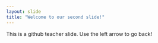```yaml
---
layout: slide
title: "Welcome to our second slide!"
---
```

This is a github teacher slide.
Use the left arrow to go back!